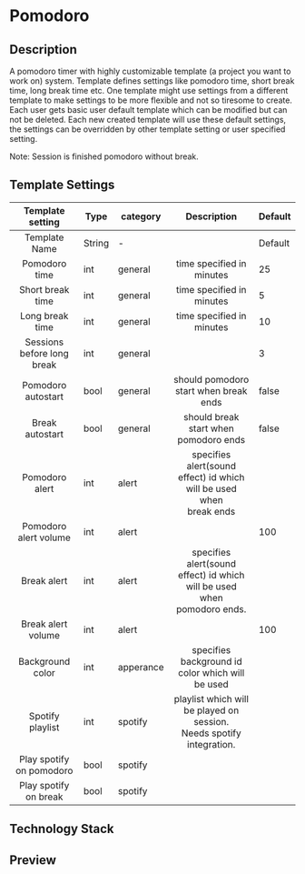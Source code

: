 # Pomodoro


## Description
A pomodoro timer with highly customizable template (a project you want to work on) system. Template defines settings like pomodoro time, short break time, long break time etc. One template might use settings from a different template to make settings to be more flexible and not so tiresome to create. Each user gets basic user default template which can be modified but can not be deleted. Each new created template will use these default settings, the settings can be overridden by other template setting or user specified setting.

Note: Session is finished pomodoro without break.

## Template Settings

|      Template setting      | Type   | category       |                                    Description                                   | Default |
|:--------------------------:|--------|----------------|:--------------------------------------------------------------------------------:|---------|
|        Template Name       | String | -              |                                                                                  | Default |
|        Pomodoro time       | int    | general        | time specified in minutes                                                        | 25      |
|      Short break time      | int    | general        | time specified in minutes                                                        | 5       |
|       Long break time      | int    | general        | time specified in minutes                                                        | 10      |
| Sessions before long break | int    | general        |                                                                                  | 3       |
|     Pomodoro autostart     | bool   | general        | should pomodoro start when break ends                                            | false   |
|       Break autostart      | bool   | general        | should break start when pomodoro ends                                            | false   |
|       Pomodoro alert       | int    | alert          | specifies alert(sound effect) id which will be used when<br>break ends           |         |
|    Pomodoro alert volume   | int    | alert          |                                                                                  | 100     |
|         Break alert        | int    | alert          | specifies alert(sound effect) id which will be used when<br>pomodoro ends.       |         |
|     Break alert volume     | int    | alert          |                                                                                  | 100     |
|      Background color      | int    | apperance      | specifies background id color which will be used                                 |         |
|      Spotify playlist      | int    | spotify        | playlist which will be played on session. <br>Needs spotify integration.         |         |
|  Play spotify on pomodoro  | bool   | spotify        |                                                                                  |         |
|    Play spotify on break   | bool   | spotify        |                                                                                  |         |








## Technology Stack

## Preview
